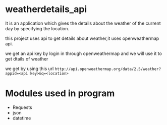 
# weatherdetails_api

It is an application which gives the details about the weather of the current day by specifying the location.

this project uses api to get details about weather,it uses openweathermap api.

we get an api key by login in through openweathermap and we will use it to get dtails of weather

we get by using this url
```http://api.openweathermap.org/data/2.5/weather?appid=<api key>&q=<location>```

# Modules used in program

* Requests
* json
* datetime
